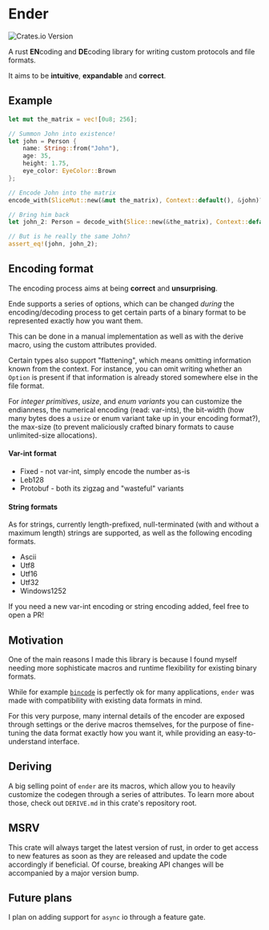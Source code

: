 # Ender

![Crates.io Version](https://img.shields.io/crates/v/ender)

A rust **EN**coding and **DE**coding library for writing custom protocols and file formats.

It aims to be **intuitive**, **expandable** and **correct**.

## Example

```rust
let mut the_matrix = vec![0u8; 256];

// Summon John into existence!
let john = Person {
    name: String::from("John"),
    age: 35, 
    height: 1.75,
    eye_color: EyeColor::Brown
};

// Encode John into the matrix
encode_with(SliceMut::new(&mut the_matrix), Context::default(), &john)?;

// Bring him back
let john_2: Person = decode_with(Slice::new(&the_matrix), Context::default())?;

// But is he really the same John?
assert_eq!(john, john_2);
```

## Encoding format

The encoding process aims at being **correct** and **unsurprising**.



Ende supports a series of options, which can be changed *during*
the encoding/decoding process to get certain parts of a binary format
to be represented exactly how you want them.

This can be done in a manual implementation as well as with the derive
macro, using the custom attributes provided.

Certain types also support "flattening", which means omitting information
known from the context.
For instance, you can omit writing whether an `Option` is present if
that information is already stored somewhere else in the file format.

For *integer primitives*, *usize*, and *enum variants* you can customize the endianness,
the numerical encoding (read: var-ints), the bit-width (how many bytes
does a `usize` or enum variant take up in your encoding format?),
the max-size (to prevent maliciously crafted binary formats to cause
unlimited-size allocations).

#### Var-int format
- Fixed - not var-int, simply encode the number as-is
- Leb128
- Protobuf - both its zigzag and "wasteful" variants

#### String formats
As for strings, currently length-prefixed, null-terminated (with and without
a maximum length) strings are supported, as well as the following encoding formats.
- Ascii
- Utf8
- Utf16
- Utf32
- Windows1252

If you need a new var-int encoding or string encoding added, feel free
to open a PR!

## Motivation

One of the main reasons I made this library is because I found myself
needing more sophisticate macros and runtime flexibility for existing
binary formats.

While for example [`bincode`](https://crates.io/crates/bincode) is perfectly
ok for many applications, `ender` was made with compatibility with existing
data formats in mind.

For this very purpose, many internal details of the encoder are exposed
through settings or the derive macros themselves, for the purpose of fine-tuning
the data format exactly how you want it, while providing an easy-to-understand interface.

## Deriving

A big selling point of `ender` are its macros, which allow you to heavily
customize the codegen through a series of attributes.
To learn more about those, check out `DERIVE.md` in this crate's repository root.

## MSRV

This crate will always target the latest version of rust, in order
to get access to new features as soon as they are released and
update the code accordingly if beneficial.
Of course, breaking API changes will be accompanied by a major version
bump.

## Future plans

I plan on adding support for `async` io through a feature gate.